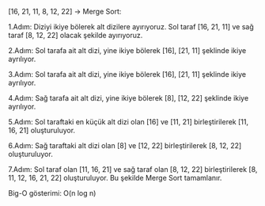 [16, 21, 11, 8, 12, 22] -> Merge Sort:

1.Adım: Diziyi ikiye bölerek alt dizilere ayırıyoruz. Sol taraf [16, 21, 11] ve sağ taraf [8, 12, 22] olacak şekilde ayırıyoruz.

2.Adım: Sol tarafa ait alt dizi, yine ikiye bölerek [16], [21, 11] şeklinde ikiye ayrılıyor.

3.Adım: Sol tarafa ait alt dizi, yine ikiye bölerek [16], [21, 11] şeklinde ikiye ayrılıyor.

4.Adım: Sağ tarafa ait alt dizi, yine ikiye bölerek [8], [12, 22] şeklinde ikiye ayrılıyor.

5.Adım: Sol taraftaki en küçük alt dizi olan [16] ve [11, 21] birleştirilerek [11, 16, 21] oluşturuluyor.

6.Adım: Sağ taraftaki alt dizi olan [8] ve [12, 22] birleştirilerek [8, 12, 22] oluşturuluyor.

7.Adım: Sol taraf olan [11, 16, 21] ve sağ taraf olan [8, 12, 22] birleştirilerek [8, 11, 12, 16, 21, 22] oluşturuluyor.
Bu şekilde Merge Sort tamamlanır.

Big-O gösterimi: O(n log n)
